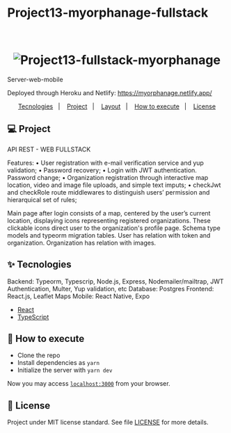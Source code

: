 # Project13-myorphanage-fullstack

<br>

<h1 align="center">
  <img alt="Project13-fullstack-myorphanage" title="Project13-fullstack-myorphanage" src=".github/logo.png" />
</h1>

Server-web-mobile

Deployed through Heroku and Netlify: https://myorphanage.netlify.app/

<p align="center">
  <a href="#-tecnologias">Tecnologies</a>&nbsp;&nbsp;&nbsp;|&nbsp;&nbsp;&nbsp;
  <a href="#-projeto">Project</a>&nbsp;&nbsp;&nbsp;|&nbsp;&nbsp;&nbsp;
  <a href="#-layout">Layout</a>&nbsp;&nbsp;&nbsp;|&nbsp;&nbsp;&nbsp;
  <a href="#-como-executar">How to execute</a>&nbsp;&nbsp;&nbsp;|&nbsp;&nbsp;&nbsp;
  <a href="#-licença">License</a>
</p>

## 💻 Project

API REST - WEB FULLSTACK

Features:
•	User registration with e-mail verification service and yup validation; 
•	Password recovery;
•	Login with JWT authentication. Password change;
•	Organization registration  through  interactive map location, video and image file uploads, and simple text imputs;
•	checkJwt and checkRole route middlewares to distinguish users’ permission and hierarquical set of rules;

Main page after login consists of a map, centered by the user’s current location, displaying icons representing registered organizations. These clickable icons direct user to the organization's profile page.
Schema type models and typeorm migration tables. User has relation with token and organization. Organization has relation with images.


## ✨ Tecnologies

<!-- Esse projeto foi desenvolvido com as seguintes tecnologias: -->

Backend: Typeorm, Typescrip, Node.js, Express, Nodemailer/mailtrap, JWT Authentication, Multer, Yup validation,  etc
Database: Postgres
Frontend: React.js, Leaflet Maps 
Mobile: React Native, Expo
- [React](https://reactjs.org)
- [TypeScript](https://www.typescriptlang.org/)



## 🚀 How to execute

- Clone the repo
- Install dependencies as `yarn`
- Initialize the server with `yarn dev`

Now you may access [`localhost:3000`](http://localhost:3000) from your browser.

## 📄 License

Project under MIT license standard. See file [LICENSE](LICENSE.md) for more details.
